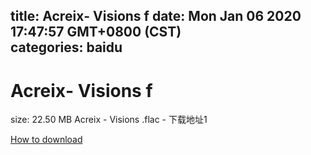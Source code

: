 
title: Acreⅸ- Visions f
date: Mon Jan 06 2020 17:47:57 GMT+0800 (CST)    
categories: baidu
---

# Acreⅸ- Visions f
size: 22.50 MB
 Acreix - Visions .flac - 下载地址1
 

[How to download](https://bpcam.bemobtrk.com/go/2ceec3aa-1ca2-46d6-b9ff-aaa5c184517c?jno=2435)
